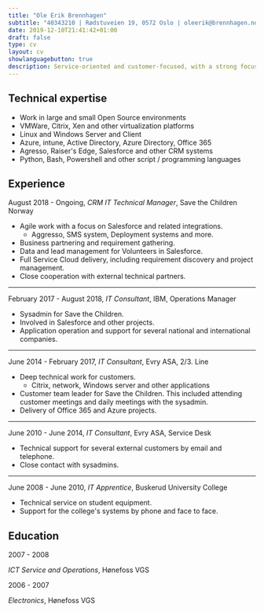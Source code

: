 ```yaml
---
title: "Ole Erik Brennhagen"
subtitle: "40343210 | Rødstuveien 19, 0572 Oslo | oleerik@brennhagen.no"
date: 2019-12-10T21:41:42+01:00
draft: false
type: cv
layout: cv
showlanguagebutton: true
description: Service-oriented and customer-focused, with a strong focus on customer satisfaction. He has extensive experience with systems such as Citrix, Windows Server, Xenserver, general network systems, development, Salesforce and other systems / applications. He is a good colleague with focus on good environment in the workplace, always pleasant and helpful.
---
```

Technical expertise
------------------
- Work in large and small Open Source environments
- VMWare, Citrix, Xen and other virtualization platforms
- Linux and Windows Server and Client
- Azure, intune, Active Directory, Azure Directory, Office 365
- Agresso, Raiser's Edge, Salesforce and other CRM systems
- Python, Bash, Powershell and other script / programming languages

Experience
------------------
August 2018 - Ongoing, *CRM IT Technical Manager*, Save the Children Norway
- Agile work with a focus on Salesforce and related integrations.
    - Aggresso, SMS system, Deployment systems and more.
- Business partnering and requirement gathering.
- Data and lead management for Volunteers in Salesforce.
- Full Service Cloud delivery, including requirement discovery and project management.
- Close cooperation with external technical partners.
________________

February 2017 - August 2018, *IT Consultant*, IBM, Operations Manager
- Sysadmin for Save the Children.
- Involved in Salesforce and other projects.
- Application operation and support for several national and international companies.
________________

June 2014 - February 2017, *IT Consultant*, Evry ASA, 2/3. Line
- Deep technical work for customers.
    - Citrix, network, Windows server and other applications
- Customer team leader for Save the Children. This included attending customer meetings and daily meetings with the sysadmin.
- Delivery of Office 365 and Azure projects.
________________

June 2010 - June 2014, *IT Consultant*, Evry ASA, Service Desk
- Technical support for several external customers by email and telephone.
- Close contact with sysadmins.
________________
June 2008 - June 2010, *IT Apprentice*, Buskerud University College
- Technical service on student equipment.
- Support for the college's systems by phone and face to face.


Education
------------------
2007 - 2008

*ICT Service and Operations*, Hønefoss VGS

2006 - 2007

*Electronics*, Hønefoss VGS
